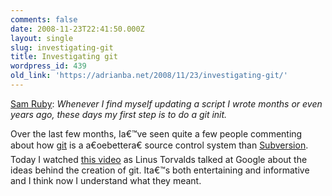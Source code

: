 ```yaml
---
comments: false
date: 2008-11-23T22:41:50.000Z
layout: single
slug: investigating-git
title: Investigating git
wordpress_id: 439
old_link: 'https://adrianba.net/2008/11/23/investigating-git/'
---
```

[Sam Ruby](http://intertwingly.net/blog/2008/10/22/Post-Update-Restart): _Whenever I find myself updating a script I wrote months or even years ago, these days my first step is to do a git init._

 

Over the last few months, Ia€™ve seen quite a few people commenting about how [git](http://git.or.cz/) is a a€oebettera€ source control system than [Subversion](http://subversion.tigris.org/). Today I watched [this video](http://www.youtube.com/watch?v=4XpnKHJAok8) as Linus Torvalds talked at Google about the ideas behind the creation of git. Ita€™s both entertaining and informative and I think now I understand what they meant.

 

 
